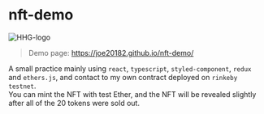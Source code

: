 # nft-demo

![HHG-logo](https://user-images.githubusercontent.com/35068498/159529064-14430448-3381-449b-b510-3ddfbfb1483a.jpg)   

> Demo page: https://joe20182.github.io/nft-demo/

A small practice mainly using `react`, `typescript`, `styled-component`, `redux` and `ethers.js`, and contact to my own contract deployed on `rinkeby testnet`.   
You can mint the NFT with test Ether, and the NFT will be revealed slightly after all of the 20 tokens were sold out.
